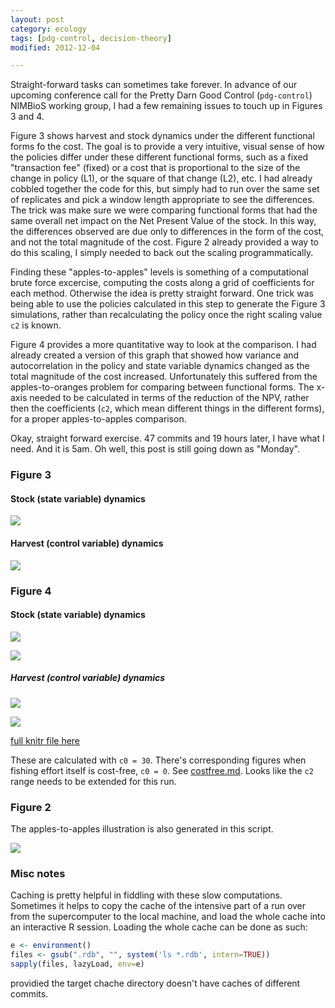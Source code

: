 ```yaml
---
layout: post
category: ecology
tags: [pdg-control, decision-theory]
modified: 2012-12-04

---
```



Straight-forward tasks can sometimes take forever.  In advance of our upcoming conference call for the Pretty Darn Good Control (`pdg-control`) NIMBioS working group, I had a few remaining issues to touch up in Figures 3 and 4.  

Figure 3 shows harvest and stock dynamics under the different functional forms fo the cost.  The goal is to provide a very intuitive, visual sense of how the policies differ under these different functional forms, such as a fixed "transaction fee" (fixed) or a cost that is proportional to the size of the change in policy (L1), or the square of that change (L2), etc.  I had already cobbled together the code for this, but simply had to run over the same set of replicates and pick a window length appropriate to see the differences.  The trick was make sure we were comparing functional forms that had the same overall net impact on the Net Present Value of the stock.  In this way, the differences observed are due only to differences in the form of the cost, and not the total magnitude of the cost.  Figure 2 already provided a way to do this scaling, I simply needed to back out the scaling programmatically.  

Finding these "apples-to-apples" levels is something of a computational brute force excercise, computing the costs along a grid of coefficients for each method.  Otherwise the idea is pretty straight forward.  One trick was being able to use the policies calculated in this step to generate the Figure 3 simulations, rather than recalculating the policy once the right scaling value `c2` is known.  

Figure 4 provides a more quantitative way to look at the comparison.  I had already created a version of this graph that showed how variance and autocorrelation in the policy and state variable dynamics changed as the total magnitude of the cost increased.  Unfortunately this suffered from the apples-to-oranges problem for comparing between functional forms.  The x-axis needed to be calculated in terms of the reduction of the NPV, rather then the coefficients (`c2`, which mean different things in the different forms), for a proper apples-to-apples comparison.  


Okay, straight forward exercise.  47 commits and 19 hours later, I have what I need.  And it is 5am.  Oh well, this post is still going down as "Monday". 


### Figure 3

#### Stock (state variable) dynamics

![](http://carlboettiger.info/assets/figures/2012-12-05-72dc8741fb-p1.png) 

#### Harvest (control variable) dynamics

![](http://carlboettiger.info/assets/figures/2012-12-05-72dc8741fb-Figure3.png) 


### Figure 4

#### Stock (state variable) dynamics

![](http://carlboettiger.info/assets/figures/2012-12-05-72dc8741fb-Figure4S1.png) 

![](http://carlboettiger.info/assets/figures/2012-12-05-72dc8741fb-Figure4S2.png) 

##### Harvest (control variable) dynamics

![](http://carlboettiger.info/assets/figures/2012-12-05-72dc8741fb-Figure41.png) 

![](http://carlboettiger.info/assets/figures/2012-12-05-72dc8741fb-Figure42.png) 



[full knitr file here](https://github.com/cboettig/pdg-control/blob/25e6f1c1a599440be790a7ec047b8b63540255c5/inst/examples/policycosts/writeup.md)

These are calculated with `c0 = 30`.  There's corresponding figures when fishing effort itself is cost-free, `c0 = 0`.  See [costfree.md](https://github.com/cboettig/pdg-control/blob/cccec55a8ac2ef47dea99d45fdb732e5028aec98/inst/examples/policycosts/costfree.md).  Looks like the `c2` range needs to be extended for this run.  

### Figure 2

The apples-to-apples illustration is also generated in this script.  

![](http://carlboettiger.info/assets/figures/2012-12-05-72dc8741fb-apples_plot.png) 




### Misc notes

Caching is pretty helpful in fiddling with these slow computations.  Sometimes it helps to copy the cache of the intensive part of a run over from the supercomputer to the local machine, and load the whole cache into an interactive R session.  Loading the whole cache can be done as such:


```r
e <- environment()
files <- gsub(".rdb", "", system('ls *.rdb', intern=TRUE))
sapply(files, lazyLoad, env=e)
```


providied the target chache directory doesn't have caches of different commits.  



